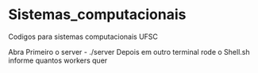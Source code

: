 # Sistemas_computacionais
Codigos para sistemas computacionais UFSC

Abra Primeiro o server  - ./server
Depois em outro terminal rode o Shell.sh
informe quantos workers quer
